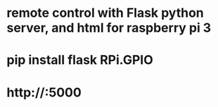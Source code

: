 
# remote control with Flask python server, and html for raspberry pi 3
# pip install flask RPi.GPIO
# http://<IP-do-Raspberry-Pi>:5000
